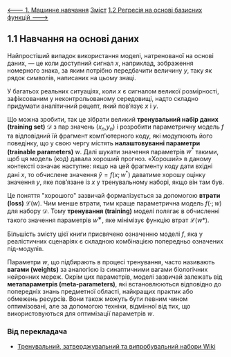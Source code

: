 [<---   1. Машинне навчання](1__Machine_Learning.md)         [Зміст](README.md)          [1.2 Регресія на основі базисних функцій    --->](1_2_Basis_function_regression.md) 

## 1.1 Навчання на основі даних

Найпростіший випадок використання моделі, натренованої на основі даних, — це коли доступний сигнал $x$, наприклад, зображення номерного знака, за яким потрібно передбачити величину $y$, таку як рядок символів, написаних на цьому знаці.

У багатьох реальних ситуаціях, коли $x$ є сигналом великої розмірності, зафіксованим у неконтрольованому середовищі, надто складно придумати аналітичний рецепт, який пов’язує $x$ і $y$.

Що можна зробити, так це зібрати великий **тренувальний набір даних (training set)** $\mathscr{D}$ з пар значень ($x_n$,$y_n$) і розробити параметричну модель $f$ та відповідний їй фрагмент комп’ютерного коду, які модулюють його поведінку, що у свою чергу містять **налаштовуванні параметри (trainable parameters)** $w$. Далі шукати значення параметрів $w^{*}$ такими, щоб ця модель (код) давала хороший прогноз. «Хороший» в даному контексті означає наступне: якщо на цей фрагменту коду дати вхідні дані $x$, то обчислене значення $\hat{y}=f(x;w^{*})$ даватиме хорошу оцінку значення $y$, яке пов’язане із $x$ у тренувальному наборі, якщо він там був.

Це поняття "хорошого" зазвичай формалізується за допомогою **втрати (loss)** $\mathscr{L}(w)$. Чим менше втрати, тим краще параметрична модель $f(\cdot;w)$ для набору $\mathscr{D}$. Тому **тренування (training)** моделі полягає в обчисленні такого значення параметрів $w^∗$, яке мінімізує функцію втрат $\mathscr{L}(w*)$.

Більшість змісту цієї книги присвячено означенню моделі $f$, яка у реалістичних сценаріях є складною комбінацією попередньо означених під-модулів.

Параметри $w$, що підбирають в процесі тренування, часто називають **вагами (weights)** за аналогією із синаптичними вагами біологічних нейронних мереж. Окрім цих параметрів, моделі зазвичай залежать від **метапараметрів (meta-parameters)**, які встановлюються відповідно до попередніх знань предметної області, найкращих практик або обмежень ресурсів. Вони також можуть бути певним чином оптимізовані, але за допомогою техніки, відмінної від тих, що використовуються для оптимізації параметрів $w$.

### Від перекладача

- [Тренувальний, затверджувальний та випробувальний набори Wiki](https://uk.wikipedia.org/wiki/%D0%A2%D1%80%D0%B5%D0%BD%D1%83%D0%B2%D0%B0%D0%BB%D1%8C%D0%BD%D0%B8%D0%B9,_%D0%B7%D0%B0%D1%82%D0%B2%D0%B5%D1%80%D0%B4%D0%B6%D1%83%D0%B2%D0%B0%D0%BB%D1%8C%D0%BD%D0%B8%D0%B9_%D1%82%D0%B0_%D0%B2%D0%B8%D0%BF%D1%80%D0%BE%D0%B1%D1%83%D0%B2%D0%B0%D0%BB%D1%8C%D0%BD%D0%B8%D0%B9_%D0%BD%D0%B0%D0%B1%D0%BE%D1%80%D0%B8#%D0%A2%D1%80%D0%B5%D0%BD%D1%83%D0%B2%D0%B0%D0%BB%D1%8C%D0%BD%D0%B8%D0%B9_%D0%BD%D0%B0%D0%B1%D1%96%D1%80_%D0%B4%D0%B0%D0%BD%D0%B8%D1%85)